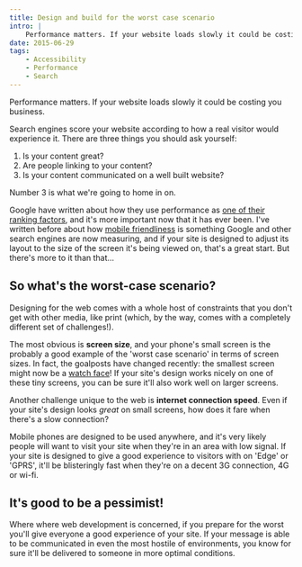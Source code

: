 ```yaml
---
title: Design and build for the worst case scenario
intro: |
    Performance matters. If your website loads slowly it could be costing you business, so make sure it works for even the slowest of internet connections
date: 2015-06-29
tags:
    - Accessibility
    - Performance
    - Search
---
```


Performance matters. If your website loads slowly it could be costing you business.

Search engines score your website according to how a real visitor would experience it. There are three things you should ask yourself:

1. Is your content great?
2. Are people linking to your content?
3. Is your content communicated on a well built website?

Number 3 is what we're going to home in on.

Google have written about how they use performance as [one of their ranking factors](https://developers.google.com/search/blog/2010/04/using-site-speed-in-web-search-ranking), and it's more important now that it has ever been. I've written before about how [mobile friendliness](/resources/mobile-friendly-markers) is something Google and other search engines are now measuring, and if your site is designed to adjust its layout to the size of the screen it's being viewed on, that's a great start. But there's more to it than that…


## So what's the worst-case scenario?

Designing for the web comes with a whole host of constraints that you don't get with other media, like print (which, by the way, comes with a completely different set of challenges!).

The most obvious is **screen size**, and your phone's small screen is the probably a good example of the 'worst case scenario' in terms of screen sizes. In fact, the goalposts have changed recently: the smallest screen might now be a [watch face](https://www.apple.com/watch/)! If your site's design works nicely on one of these tiny screens, you can be sure it'll also work well on larger screens.

Another challenge unique to the web is **internet connection speed**. Even if your site's design looks _great_ on small screens, how does it fare when there's a slow connection?

Mobile phones are designed to be used anywhere, and it's very likely people will want to visit your site when they're in an area with low signal. If your site is designed to give a good experience to visitors with on 'Edge' or 'GPRS', it'll be blisteringly fast when they're on a decent 3G connection, 4G or wi-fi.


## It's good to be a pessimist!

Where where web development is concerned, if you prepare for the worst you'll give everyone a good experience of your site. If your message is able to be communicated in even the most hostile of environments, you know for sure it'll be delivered to someone in more optimal conditions.

